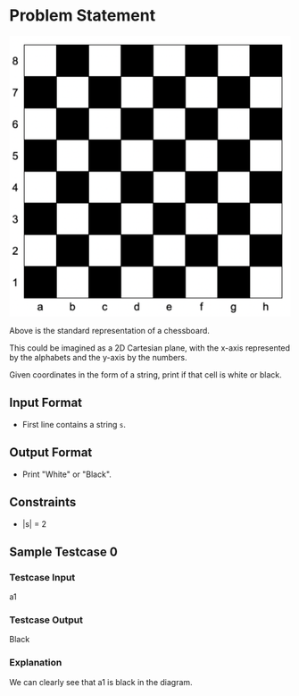 # Problem Statement

![Chessboard Representation](https://github.com/sagar-sehrawat/Code_Demolisher/blob/main/Chess%20Board/chess_board.png)

Above is the standard representation of a chessboard.

This could be imagined as a 2D Cartesian plane, with the x-axis represented by the alphabets and the y-axis by the numbers.

Given coordinates in the form of a string, print if that cell is white or black.

## Input Format

- First line contains a string `s`.

## Output Format

- Print "White" or "Black".

## Constraints

- |s| = 2

## Sample Testcase 0

### Testcase Input
a1

### Testcase Output
Black

### Explanation
We can clearly see that a1 is black in the diagram.
